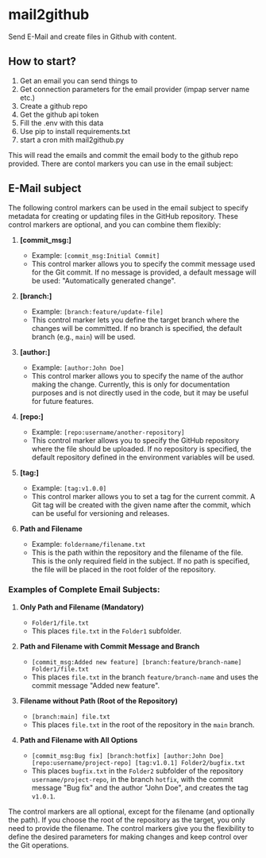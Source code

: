# mail2github
Send E-Mail and create files in Github with content.

## How to start?
1. Get an email you can send things to
2. Get connection parameters for the email provider (impap server name etc.)
3. Create a github repo
4. Get the github api token
5. Fill the .env with this data
6. Use pip to install requirements.txt
7. start a cron mith mail2github.py

This will read the emails and commit the email body to the github repo provided. There are contol markers you can use in the email subject:

## E-Mail subject

The following control markers can be used in the email subject to specify metadata for creating or updating files in the GitHub repository. These control markers are optional, and you can combine them flexibly:

1. **[commit_msg:<Commit Message>]**  
   - Example: `[commit_msg:Initial Commit]`
   - This control marker allows you to specify the commit message used for the Git commit. If no message is provided, a default message will be used: "Automatically generated change".

2. **[branch:<Branch Name>]**  
   - Example: `[branch:feature/update-file]`
   - This control marker lets you define the target branch where the changes will be committed. If no branch is specified, the default branch (e.g., `main`) will be used.

3. **[author:<Author Name>]**  
   - Example: `[author:John Doe]`
   - This control marker allows you to specify the name of the author making the change. Currently, this is only for documentation purposes and is not directly used in the code, but it may be useful for future features.

4. **[repo:<Repository Name>]**  
   - Example: `[repo:username/another-repository]`
   - This control marker allows you to specify the GitHub repository where the file should be uploaded. If no repository is specified, the default repository defined in the environment variables will be used.

5. **[tag:<Tag Name>]**  
   - Example: `[tag:v1.0.0]`
   - This control marker allows you to set a tag for the current commit. A Git tag will be created with the given name after the commit, which can be useful for versioning and releases.

6. **Path and Filename**  
   - Example: `foldername/filename.txt`
   - This is the path within the repository and the filename of the file. This is the only required field in the subject. If no path is specified, the file will be placed in the root folder of the repository.

### Examples of Complete Email Subjects:

1. **Only Path and Filename (Mandatory)**  
   - `Folder1/file.txt`
   - This places `file.txt` in the `Folder1` subfolder.

2. **Path and Filename with Commit Message and Branch**  
   - `[commit_msg:Added new feature] [branch:feature/branch-name] Folder1/file.txt`
   - This places `file.txt` in the branch `feature/branch-name` and uses the commit message "Added new feature".

3. **Filename without Path (Root of the Repository)**  
   - `[branch:main] file.txt`
   - This places `file.txt` in the root of the repository in the `main` branch.

4. **Path and Filename with All Options**  
   - `[commit_msg:Bug fix] [branch:hotfix] [author:John Doe] [repo:username/project-repo] [tag:v1.0.1] Folder2/bugfix.txt`
   - This places `bugfix.txt` in the `Folder2` subfolder of the repository `username/project-repo`, in the branch `hotfix`, with the commit message "Bug fix" and the author "John Doe", and creates the tag `v1.0.1`.

The control markers are all optional, except for the filename (and optionally the path). If you choose the root of the repository as the target, you only need to provide the filename. The control markers give you the flexibility to define the desired parameters for making changes and keep control over the Git operations.
